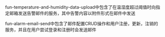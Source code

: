 fun-temperature-and-humidity-data-upload中包含了在温湿度超过阈值时向指定邮箱发送告警邮件的服务，其中告警内容以附件形式在邮件中发送

fun-alarm-email-send中包含了邮件配置CRUD操作和用户注册，更新，注销的服务，并且在用户尝试登录和注册时会发送邮件
